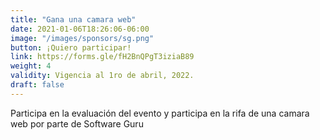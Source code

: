 ```yaml
---
title: "Gana una camara web"
date: 2021-01-06T18:26:06-06:00
image: "/images/sponsors/sg.png"
button: ¡Quiero participar!
link: https://forms.gle/fH2BnQPgT3iziaB89 
weight: 4
validity: Vigencia al 1ro de abril, 2022.
draft: false
---
```


Participa en la evaluación del evento y participa en la rifa de una camara web por parte de Software Guru